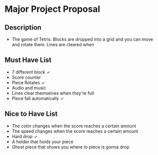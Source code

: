 # Major Project Proposal

## Description 
- The game of Tetris. Blocks are dropped into a grid and you can move and rotate them. Lines are cleared when 

## Must Have List
- 7 different block ✓
- Score counter 
- Piece Rotates ✓
- Audio and music
- Lines clear themselves when they're full
- Piece fall automatically ✓

## Nice to Have List
- The color changes when the score reaches a certain amount
- The speed changes when the score reaches a certain amount
- Hard drop ✓
- A holder that holds your piece
- Ghost piece that shows you where to piece is gonna drop